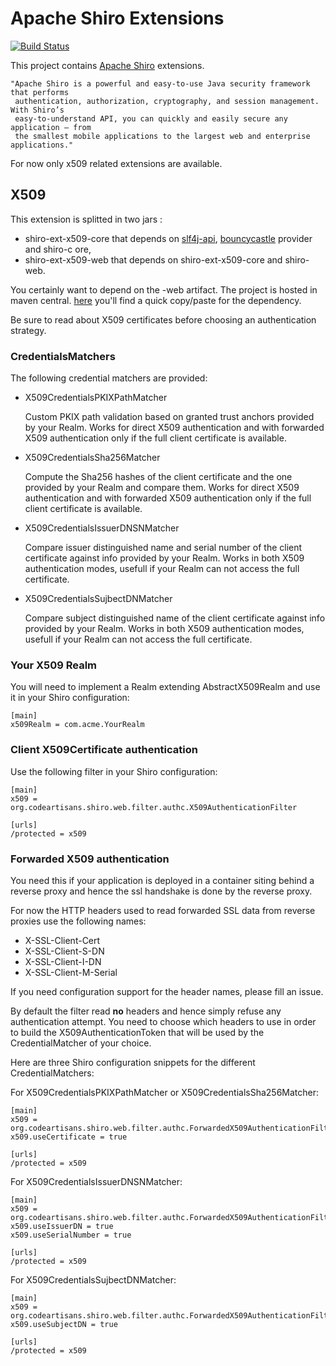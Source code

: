 
Apache Shiro Extensions
=======================

[![Build Status](https://travis-ci.org/eskatos/shiro-ext.svg)](https://travis-ci.org/eskatos/shiro-ext)

This project contains [Apache Shiro](http://shiro.apache.org/ "Apache Shiro") extensions.

    "Apache Shiro is a powerful and easy-to-use Java security framework that performs
     authentication, authorization, cryptography, and session management. With Shiro’s
     easy-to-understand API, you can quickly and easily secure any application – from
     the smallest mobile applications to the largest web and enterprise applications."

For now only x509 related extensions are available.


X509
----

This extension is splitted in two jars :

- shiro-ext-x509-core that depends on [slf4j-api](http://www.slf4j.org/), [bouncycastle](http://www.bouncycastle.org/) provider and shiro-c
ore,
- shiro-ext-x509-web that depends on shiro-ext-x509-core and shiro-web.

You certainly want to depend on the -web artifact. The project is hosted in maven central.
[here](http://mavencentral.sonatype.com/#search|ga|1|shiro-ext-x509-web) you'll find a quick copy/paste for the dependency.

Be sure to read about X509 certificates before choosing an authentication strategy.


### CredentialsMatchers

The following credential matchers are provided:

- X509CredentialsPKIXPathMatcher

    Custom PKIX path validation based on granted trust anchors provided by your Realm. Works for direct X509 authentication and with forwarded X509 authentication only if the full client certificate is available.

- X509CredentialsSha256Matcher

    Compute the Sha256 hashes of the client certificate and the one provided by your Realm and compare them. Works for direct X509 authentication and with forwarded X509 authentication only if the full client certificate is available.

- X509CredentialsIssuerDNSNMatcher

    Compare issuer distinguished name and serial number of the client certificate against info provided by your Realm. Works in both X509 authentication modes, usefull if your Realm can not access the full certificate.

- X509CredentialsSujbectDNMatcher

    Compare subject distinguished name of the client certificate against info provided by your Realm. Works in both X509 authentication modes, usefull if your Realm can not access the full certificate.



### Your X509 Realm

You will need to implement a Realm extending AbstractX509Realm and use it in your Shiro configuration:

    [main]
    x509Realm = com.acme.YourRealm



### Client X509Certificate authentication

Use the following filter in your Shiro configuration:

    [main]
    x509 = org.codeartisans.shiro.web.filter.authc.X509AuthenticationFilter

    [urls]
    /protected = x509



### Forwarded X509 authentication

You need this if your application is deployed in a container siting behind a reverse proxy and hence the ssl handshake is done by the reverse proxy.

For now the HTTP headers used to read forwarded SSL data from reverse proxies use the following names:

- X-SSL-Client-Cert
- X-SSL-Client-S-DN
- X-SSL-Client-I-DN
- X-SSL-Client-M-Serial

If you need configuration support for the header names, please fill an issue.

By default the filter read __no__ headers and hence simply refuse any authentication attempt.
You need to choose which headers to use in order to build the X509AuthenticationToken that will be used by the CredentialMatcher of your choice.

Here are three Shiro configuration snippets for the different CredentialMatchers:

For X509CredentialsPKIXPathMatcher or X509CredentialsSha256Matcher:

    [main]
    x509 = org.codeartisans.shiro.web.filter.authc.ForwardedX509AuthenticationFilter
    x509.useCertificate = true

    [urls]
    /protected = x509


For X509CredentialsIssuerDNSNMatcher:

    [main]
    x509 = org.codeartisans.shiro.web.filter.authc.ForwardedX509AuthenticationFilter
    x509.useIssuerDN = true
    x509.useSerialNumber = true

    [urls]
    /protected = x509


For X509CredentialsSujbectDNMatcher:

    [main]
    x509 = org.codeartisans.shiro.web.filter.authc.ForwardedX509AuthenticationFilter
    x509.useSubjectDN = true

    [urls]
    /protected = x509

